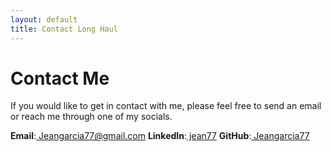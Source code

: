 ```yaml
---
layout: default
title: Contact Long Haul
---
```


<div id="contact">
  <h1 class="pageTitle">Contact Me</h1>
  <div class="contactContent">
    <p class="intro">If you would like to get in contact with me, please feel free to send an email or reach me through one of my socials.</p>
 
</div>
  
<div>
  <b>Email</b>:<a href="mailto:Jeangarcia77@gmail.com"> Jeangarcia77@gmail.com</a>
  <b>LinkedIn</b>:<a href="https://www.linkedin.com/in/jean77/"> jean77</a>
  <b>GitHub</b>:<a href="https://github.com/jeangarcia77"> Jeangarcia77</a>
</div>

